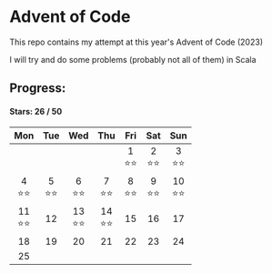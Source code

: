 # Advent of Code

This repo contains my attempt at this year's Advent of Code (2023)

I will try and do some problems (probably not all of them) in Scala

## Progress:
#### Stars: 26 / 50
|        Mon         |        Tue        |        Wed         |        Thu         |        Fri        |        Sat        |        Sun         |
|:------------------:|:-----------------:|:------------------:|:------------------:|:-----------------:|:-----------------:|:------------------:|
|                    |                   |                    |                    | 1<br>:star::star: | 2<br>:star::star: | 3<br>:star::star:  |
| 4<br>:star::star:  | 5<br>:star::star: | 6<br>:star::star:  | 7<br>:star::star:  | 8<br>:star::star: | 9<br>:star::star: | 10<br>:star::star: |
| 11<br>:star::star: |        12         | 13<br>:star::star: | 14<br>:star::star: |        15         |        16         |         17         |
|         18         |        19         |         20         |         21         |        22         |        23         |         24         |
|         25         |                   |                    |                    |                   |                   |                    |